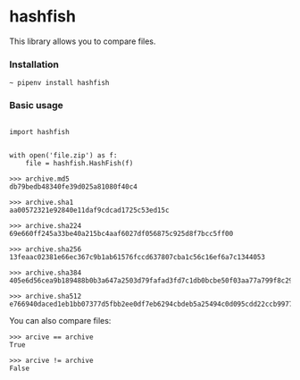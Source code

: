 # hashfish


This library allows you to compare files.

### Installation

```
~ pipenv install hashfish
```


### Basic usage

```

import hashfish


with open('file.zip') as f:
    file = hashfish.HashFish(f)

>>> archive.md5
db79bedb48340fe39d025a81080f40c4

>>> archive.sha1
aa00572321e92840e11daf9cdcad1725c53ed15c

>>> archive.sha224
69e660ff245a33be40a215bc4aaf6027df056875c925d8f7bcc5ff00

>>> archive.sha256
13feaac02381e66ec367c9b1ab61576fccd637807cba1c56c16ef6a7c1344053

>>> archive.sha384
405e6d56cea9b189488b0b3a647a2503d79fafad3fd7c1db0bcbe50f03aa77a799f8c29efc098212a964b537e83b3867

>>> archive.sha512
e766940daced1eb1bb07377d5fbb2ee0df7eb6294cbdeb5a25494c0d095cdd22ccb9977f11a4901549d8ed847ef10bb225f68e03214357a458c565500b17a671
```

You can also compare files:

```
>>> arcive == archive
True

>>> arcive != archive
False
```